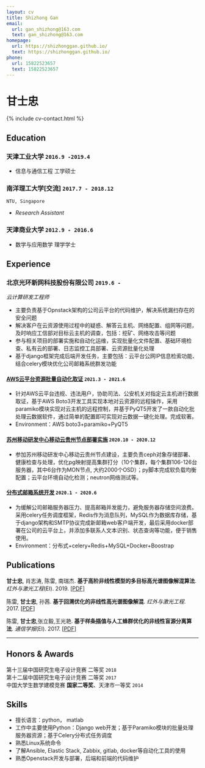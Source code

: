 ```yaml
---
layout: cv
title: Shizhong Gan
email:
  url: gan_shizhong@163.com
  text: gan_shizhong@163.com
homepage:
  url: https://shizhonggan.github.io/
  text: https://shizhonggan.github.io/
phone:
  url: 15822523657
  text: 15822523657
---
```


# **甘士忠**

<!--
include contact information from the front matter
Supported arguments:
    - homepage: url, text
    - phone
    - email
-->

{% include cv-contact.html %}


## Education

### **天津工业大学** `2016.9 -2019.4`

- 信息与通信工程 工学硕士

### **南洋理工大学[交流]** `2017.7 - 2018.12`

```
NTU, Singapore
```

- _Research Assistant_  

### **天津商业大学** `2012.9 - 2016.6`

- 数学与应用数学 理学学士

## Experience

### **北京光环新网科技股份有限公司** `2019.6 -`

_云计算研发工程师_<br>

- 主要负责基于Opnstack架构的公司云平台的代码维护，解决系统漏扫存在的安全问题 
- 解决客户在云资源使用过程中的疑惑、解答云主机、网络配置、组网等问题，及时响应工信部对目标云主机的调查，包括：挖矿、网络攻击等问题
- 参与相关项目的部署实施和自动化运维，实现批量化文件配置、基础环境检查、私有云的部署、日志监控工具部署、云资源批量化处理
- 基于django框架完成后端开发任务，主要包括：云平台公网IP信息检索功能、结合celery模块优化公司邮箱系统群发功能

#### [AWS云平台资源批量自动化取证]() `2021.3 - 2021.6`

- 针对AWS云平台违规、违法用户，协助司法、公安机关对指定云主机进行数据取证，基于AWS Boto3开发工具实现本地对云资源的远程操作，采用paramiko模块实现对云主机的远程控制，并基于PyQT5开发了一款自动化批处理云数据软件，通过简单的配置即可实现对云数据一键化处理。完成软著。
- Environment：AWS boto3+paramiko+PyQT5
  
#### [苏州移动研发中心移动云贵州节点部署实施]() `2020.10 - 2020.12` 

- 参加苏州移动研发中心移动云贵州节点建设，主要负责ceph对象存储部署、健康检查与处理，优化pg映射提高集群打分（10个集群，每个集群106-126台服务器，其中6台作为MON节点, 大约2000个OSD）；py脚本完成软负载均衡配置；云平台环境自动化检测；neutron网络测试等。

#### [分布式邮箱系统开发]() `2020.1 - 2020.6` 

- 为缓解公司邮箱服务器压力、提高邮箱并发能力，避免服务器存储空间浪费。采用celery任务调度框架，Redis作为消息队列，MySQL作为数据库存储，基于django架构和SMTP协议完成新邮箱web客户端开发，最后采用docker部署在公司的云平台上，并添加多联系人文本识别、状态查询等功能，便于销售使用。
- Environment：分布式+celery+Redis+MySQL+Docker+Boostrap


## Publications

**甘士忠**, 肖志涛, 陈雷, 南瑞杰. **基于高阶非线性模型的多目标高光谱图像解混算法**.  _红外与激光工程_(EI). 2019.  [[PDF](http://www.irla.cn/cn/article/doi/10.3788/IRLA201948.1026002)]

陈雷,  **甘士忠**,  孙茜. **基于回溯优化的非线性高光谱图像解混**.  _红外与激光工程_. 2017.  [[PDF](http://www.irla.cn/article/app/id/3126/cn/article/doi/10.3788/IRLA201746.0638001)]

陈雷, **甘士忠**,张立毅,王光艳. **基于样条插值与人工蜂群优化的非线性盲源分离算法**. _通信学报_(EI). 2017. [[PDF](http://www.infocomm-journal.com/txxb/CN/10.11959/j.issn.1000-436x.2017147)]

---

## Honors & Awards

第十三届中国研究生电子设计竞赛 二等奖 `2018` <br>
第十二届中国研究生电子设计竞赛 二等奖 `2017` <br>
中国大学生数学建模竞赛 **国家二等奖**、天津市一等奖 `2014` <br>

## Skills

- 擅长语言：python， matlab<br>
- 工作中主要使用Python：Django web开发；基于Paramiko模块的批量处理服务器资源；基于Celery分布式任务调度<br>
- 熟悉Linux系统命令<br>
- 了解Ansible, Elastic Stack, Zabbix, gitlab, docker等自动化工具的使用<br>
- 熟悉Openstack开发与部署，后端和前端的代码维护<br>

<!-- ### Footer

Last updated: May 2022 -->
